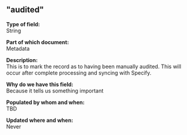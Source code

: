## "audited"

**Type of field:**  
String  

**Part of which document:**  
Metadata

**Description:**  
This is to mark the record as to having been manually audited. This will occur after complete processing and syncing with Specify.


**Why do we have this field:**  
Because it tells us something important  

**Populated by whom and when:**  
TBD

**Updated where and when:**  
Never
